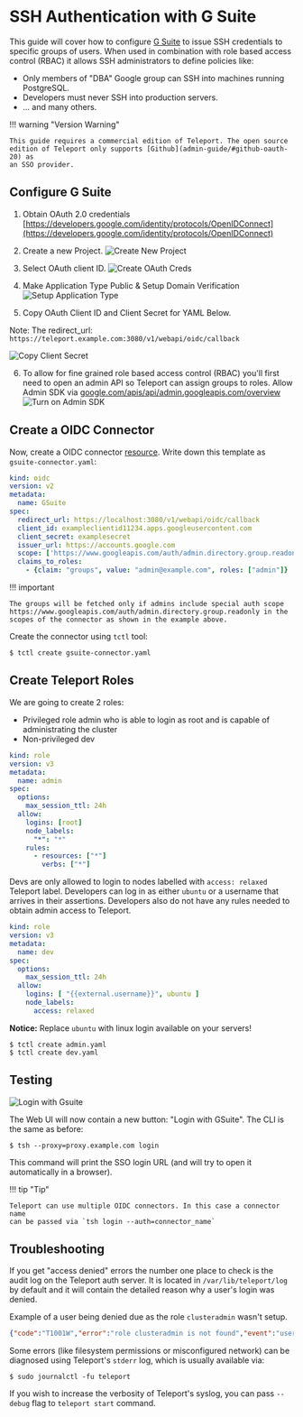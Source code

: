 # SSH Authentication with G Suite

This guide will cover how to configure [G Suite](https://gsuite.google.com) to issue
SSH credentials to specific groups of users. When used in combination with role
based access control (RBAC) it allows SSH administrators to define policies
like:

* Only members of "DBA" Google group can SSH into machines running PostgreSQL.
* Developers must never SSH into production servers.
* ... and many others.

!!! warning "Version Warning"

    This guide requires a commercial edition of Teleport. The open source
    edition of Teleport only supports [Github](admin-guide/#github-oauth-20) as
    an SSO provider.


## Configure G Suite

1. Obtain OAuth 2.0 credentials  [https://developers.google.com/identity/protocols/OpenIDConnect](https://developers.google.com/identity/protocols/OpenIDConnect)

2. Create a new Project.
![Create New Project](img/gsuite/gsuite-1-new-project.png)

3. Select OAuth client ID.
![Create OAuth Creds](img/gsuite/gsuite-2-created-creds.png)

4. Make Application Type Public & Setup Domain Verification
![Setup Application Type](img/gsuite/gsuite-3-oauth.png)

5. Copy OAuth Client ID and Client Secret for YAML Below.

Note: The redirect_url: `https://teleport.example.com:3080/v1/webapi/oidc/callback`

![Copy Client Secret](img/gsuite/gsuite-5-copy-client-id.png)

6. To allow for fine grained role based access control (RBAC) you'll first need to
open an admin API so Teleport can assign groups to roles. Allow Admin SDK via [google.com/apis/api/admin.googleapis.com/overview](https://console.developers.google.com/apis/api/admin.googleapis.com/overview)
![Turn on Admin SDK](img/gsuite/gsuite-4-admin-sdk.png)



## Create a OIDC Connector

Now, create a OIDC connector [resource](admin-guide#resources).
Write down this template as `gsuite-connector.yaml`:

```yaml
kind: oidc
version: v2
metadata:
  name: GSuite
spec:
  redirect_url: https://localhost:3080/v1/webapi/oidc/callback
  client_id: exampleclientid11234.apps.googleusercontent.com
  client_secret: examplesecret
  issuer_url: https://accounts.google.com
  scope: ['https://www.googleapis.com/auth/admin.directory.group.readonly', 'openid', 'email']
  claims_to_roles:
    - {claim: "groups", value: "admin@example.com", roles: ["admin"]}
```

!!! important

    The groups will be fetched only if admins include special auth scope https://www.googleapis.com/auth/admin.directory.group.readonly in the scopes of the connector as shown in the example above.


Create the connector using `tctl` tool:

```bsh
$ tctl create gsuite-connector.yaml
```

## Create Teleport Roles

We are going to create 2 roles:
-  Privileged role admin who is able to login as root and is capable of administrating
the cluster
- Non-privileged dev

```yaml
kind: role
version: v3
metadata:
  name: admin
spec:
  options:
    max_session_ttl: 24h
  allow:
    logins: [root]
    node_labels:
      "*": "*"
    rules:
      - resources: ["*"]
        verbs: ["*"]
```

Devs are only allowed to login to nodes labelled with `access: relaxed`
Teleport label. Developers can log in as either `ubuntu` or a username that
arrives in their assertions. Developers also do not have any rules needed to
obtain admin access to Teleport.

```yaml
kind: role
version: v3
metadata:
  name: dev
spec:
  options:
    max_session_ttl: 24h
  allow:
    logins: [ "{{external.username}}", ubuntu ]
    node_labels:
      access: relaxed
```

**Notice:** Replace `ubuntu` with linux login available on your servers!

```bsh
$ tctl create admin.yaml
$ tctl create dev.yaml
```

## Testing
![Login with Gsuite](img/gsuite/gsuite-6-loginwithgsuite.png)


The Web UI will now contain a new button: "Login with GSuite". The CLI is
the same as before:

```bsh
$ tsh --proxy=proxy.example.com login
```

This command will print the SSO login URL (and will try to open it
automatically in a browser).

!!! tip "Tip"

    Teleport can use multiple OIDC connectors. In this case a connector name
    can be passed via `tsh login --auth=connector_name`


## Troubleshooting

If you get "access denied" errors the number one place to check is the audit
log on the Teleport auth server. It is located in `/var/lib/teleport/log` by
default and it will contain the detailed reason why a user's login was denied.

Example of a user being denied due as the role `clusteradmin` wasn't setup.
```json
{"code":"T1001W","error":"role clusteradmin is not found","event":"user.login","method":"oidc","success":false,"time":"2019-06-15T19:38:07Z","uid":"cd9e45d0-b68c-43c3-87cf-73c4e0ec37e9"}
```


Some errors (like filesystem permissions or misconfigured network) can be
diagnosed using Teleport's `stderr` log, which is usually available via:

```bsh
$ sudo journalctl -fu teleport
```

If you wish to increase the verbosity of Teleport's syslog, you can pass
`--debug` flag to `teleport start` command.

